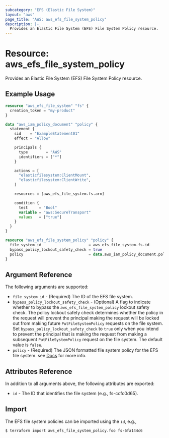 ```yaml
---
subcategory: "EFS (Elastic File System)"
layout: "aws"
page_title: "AWS: aws_efs_file_system_policy"
description: |-
  Provides an Elastic File System (EFS) File System Policy resource.
---
```


# Resource: aws_efs_file_system_policy

Provides an Elastic File System (EFS) File System Policy resource.

## Example Usage

```terraform
resource "aws_efs_file_system" "fs" {
  creation_token = "my-product"
}

data "aws_iam_policy_document" "policy" {
  statement {
    sid    = "ExampleStatement01"
    effect = "Allow"

    principals {
      type        = "AWS"
      identifiers = ["*"]
    }

    actions = [
      "elasticfilesystem:ClientMount",
      "elasticfilesystem:ClientWrite",
    ]

    resources = [aws_efs_file_system.fs.arn]

    condition {
      test     = "Bool"
      variable = "aws:SecureTransport"
      values   = ["true"]
    }
  }
}

resource "aws_efs_file_system_policy" "policy" {
  file_system_id                     = aws_efs_file_system.fs.id
  bypass_policy_lockout_safety_check = true
  policy                             = data.aws_iam_policy_document.policy.json
}
```

## Argument Reference

The following arguments are supported:

* `file_system_id` - (Required) The ID of the EFS file system.
* `bypass_policy_lockout_safety_check` - (Optional) A flag to indicate whether to bypass the `aws_efs_file_system_policy` lockout safety check. The policy lockout safety check determines whether the policy in the request will prevent the principal making the request will be locked out from making future `PutFileSystemPolicy` requests on the file system. Set `bypass_policy_lockout_safety_check` to `true` only when you intend to prevent the principal that is making the request from making a subsequent `PutFileSystemPolicy` request on the file system. The default value is `false`.
* `policy` - (Required) The JSON formatted file system policy for the EFS file system. see [Docs](https://docs.aws.amazon.com/efs/latest/ug/access-control-overview.html#access-control-manage-access-intro-resource-policies) for more info.

## Attributes Reference

In addition to all arguments above, the following attributes are exported:

* `id` - The ID that identifies the file system (e.g., fs-ccfc0d65).

## Import

The EFS file system policies can be imported using the `id`, e.g.,

```
$ terraform import aws_efs_file_system_policy.foo fs-6fa144c6
```
